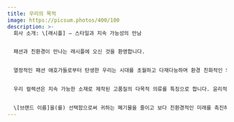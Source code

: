 ```yaml
---
title: 우리의 목적
image: https://picsum.photos/400/100
description: >-
  회사 소개: \[래시플] – 스타일과 지속 가능성의 만남


  패션과 친환경이 만나는 래시플에 오신 것을 환영합니다.


  열정적인 패션 애호가들로부터 탄생한 우리는 시대를 초월하고 다재다능하며 환경 친화적인 의류를 제공함으로써 업계를 변화시키기 위해 최선을 다하고 있습니다.


  우리 컬렉션은 지속 가능한 소재로 제작된 고품질의 다목적 의류를 특징으로 합니다. 윤리적인 브랜드를 선택함으로써 오는 스타일, 편안함 및 마음의 평화를 경험하십시오.


  \[브랜드 이름]을(를) 선택함으로써 귀하는 폐기물을 줄이고 보다 친환경적인 미래를 촉진하려는 당사의 사명을 지원하는 것입니다. 함께, 우리는 패션을 재정의할 것입니다. 래시플을(를) 쇼핑하고 의식 있는 소비를 즐기세요.
---
```

